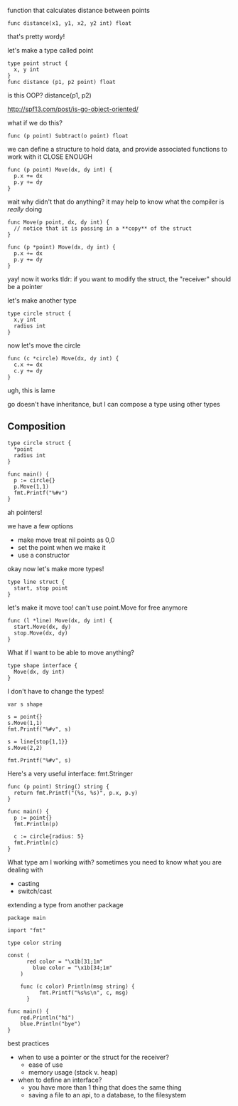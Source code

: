function that calculates distance between points
```
func distance(x1, y1, x2, y2 int) float
```

that's pretty wordy!

let's make a type called point

```
type point struct {
  x, y int
}
func distance (p1, p2 point) float
```

is this OOP?
distance(p1, p2)

http://spf13.com/post/is-go-object-oriented/

what if we do this?
```
func (p point) Subtract(o point) float
```
we can define a structure to hold data, and provide associated functions to work with it
CLOSE ENOUGH

```
func (p point) Move(dx, dy int) {
  p.x += dx
  p.y += dy
}
```

wait why didn't that do anything?
it may help to know what the compiler is _really_ doing

```
func Move(p point, dx, dy int) {
  // notice that it is passing in a **copy** of the struct
}
```

```
func (p *point) Move(dx, dy int) {
  p.x += dx
  p.y += dy
}
```

yay! now it works
tldr: if you want to modify the struct, the "receiver" should be a pointer

let's make another type
```
type circle struct {
  x,y int
  radius int
}
```

now let's move the circle

```
func (c *circle) Move(dx, dy int) {
  c.x += dx
  c.y += dy
}
```

ugh, this is lame

go doesn't have inheritance, but I can compose a type using other types
## Composition

```
type circle struct {
  *point
  radius int
}

func main() {
  p := circle{}
  p.Move(1,1)
  fmt.Printf("%#v")
}
```

ah pointers!

we have a few options
* make move treat nil points as 0,0
* set the point when we make it
* use a constructor

okay now let's make more types!

```
type line struct {
  start, stop point
}
```

let's make it move too!
can't use point.Move for free anymore

```
func (l *line) Move(dx, dy int) {
  start.Move(dx, dy)
  stop.Move(dx, dy)
}
```

What if I want to be able to move anything?

```
type shape interface {
  Move(dx, dy int)
}
```

I don't have to change the types!

```
var s shape

s = point{}
s.Move(1,1)
fmt.Printf("%#v", s)

s = line{stop{1,1}}
s.Move(2,2)

fmt.Printf("%#v", s)
```

Here's a very useful interface: fmt.Stringer


```
func (p point) String() string {
  return fmt.Printf("(%s, %s)", p.x, p.y)
}

func main() {
  p := point{}
  fmt.Println(p)

  c := circle{radius: 5}
  fmt.Println(c)
}
```

What type am I working with?
sometimes you need to know what you are dealing with
* casting
* switch/cast

extending a type from another package

```
package main

import "fmt"

type color string

const (
	  red color = "\x1b[31;1m"
	    blue color = "\x1b[34;1m"
    )

    func (c color) Println(msg string) {
	      fmt.Printf("%s%s\n", c, msg)
      }

func main() {
	red.Println("hi")
	blue.Println("bye")
}

```

best practices
* when to use a pointer or the struct for the receiver?
  * ease of use
  * memory usage (stack v. heap)
* when to define an interface?
  * you have more than 1 thing that does the same thing
  * saving a file to an api, to a database, to the filesystem
